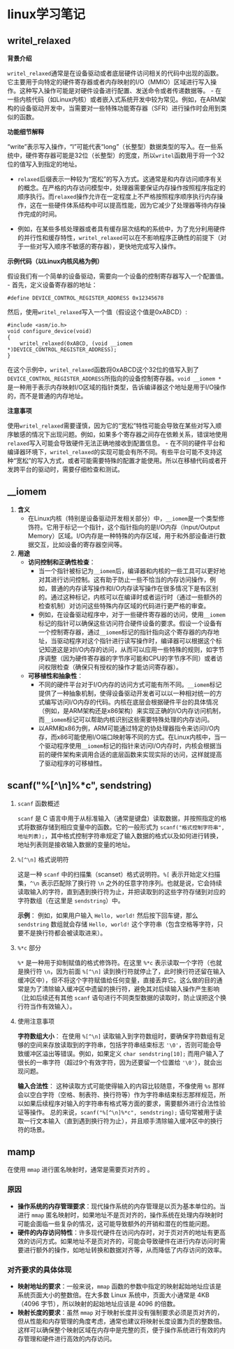 # linux学习笔记

## writel_relaxed

**背景介绍**

`writel_relaxed`通常是在设备驱动或者底层硬件访问相关的代码中出现的函数。它主要用于向特定的硬件寄存器或者内存映射的I/O（MMIO）区域进行写入操作。这种写入操作可能是对硬件设备进行配置、发送命令或者传递数据等。   - 在一些内核代码（如Linux内核）或者嵌入式系统开发中较为常见。例如，在ARM架构的设备驱动开发中，当需要对一些特殊功能寄存器（SFR）进行操作时会用到类似的函数。

**功能细节解释**

“write”表示写入操作，“l”可能代表“long”（长整型）数据类型的写入。在一些系统中，硬件寄存器可能是32位（长整型）的宽度，所以`writel`函数用于将一个32位的值写入到指定的地址。   

- `relaxed`后缀表示一种较为“宽松”的写入方式。这通常是和内存访问顺序有关的概念。在严格的内存访问模型中，处理器需要保证内存操作按照程序指定的顺序执行。而`relaxed`操作允许在一定程度上不严格按照程序顺序执行内存操作，这在一些硬件体系结构中可以提高性能，因为它减少了处理器等待内存操作完成的时间。   

- 例如，在某些多核处理器或者具有缓存层次结构的系统中，为了充分利用硬件的并行性和缓存特性，`writel_relaxed`可以在不影响程序正确性的前提下（对于一些对写入顺序不敏感的寄存器），更快地完成写入操作。

**示例代码（以Linux内核风格为例）**

假设我们有一个简单的设备驱动，需要向一个设备的控制寄存器写入一个配置值。   - 首先，定义设备寄存器的地址：

```\
#define DEVICE_CONTROL_REGISTER_ADDRESS 0x12345678
```

然后，使用`writel_relaxed`写入一个值（假设这个值是0xABCD）:

```
#include <asm/io.h>
void configure_device(void)
{
    writel_relaxed(0xABCD, (void __iomem *)DEVICE_CONTROL_REGISTER_ADDRESS);
}
```

在这个示例中，`writel_relaxed`函数将0xABCD这个32位的值写入到了`DEVICE_CONTROL_REGISTER_ADDRESS`所指向的设备控制寄存器。`void __iomem *`是一种用于表示内存映射I/O区域的指针类型，告诉编译器这个地址是用于I/O操作的，而不是普通的内存地址。 

**注意事项** 

使用`writel_relaxed`需要谨慎，因为它的“宽松”特性可能会导致在某些对写入顺序敏感的情况下出现问题。例如，如果多个寄存器之间存在依赖关系，错误地使用`relaxed`写入可能会导致硬件无法正确地接收到配置信息。   - 在不同的硬件平台和编译器环境下，`writel_relaxed`的实现可能会有所不同。有些平台可能不支持这种“宽松”的写入方式，或者可能需要特殊的配置才能使用。所以在移植代码或者开发跨平台的驱动时，需要仔细检查和测试。



## __iomem

1. **含义**   
   - 在Linux内核（特别是设备驱动开发相关部分）中，`__iomem`是一个类型修饰符。它用于标记一个指针，这个指针指向的是I/O内存（Input/Output Memory）区域。I/O内存是一种特殊的内存区域，用于和外部设备进行数据交互，比如设备的寄存器空间等。 
2. **用途**   
   - **访问控制和正确性检查**：     
     - 当一个指针被标记为`__iomem`后，编译器和内核的一些工具可以更好地对其进行访问控制。这有助于防止一些不恰当的内存访问操作，例如，普通的内存读写操作和I/O内存读写操作在很多情况下是有区别的。通过这种标记，内核可以在编译时或者运行时（通过一些额外的检查机制）对访问这些特殊内存区域的代码进行更严格的审查。     
     - 例如，在设备驱动程序中，对于一些硬件寄存器的访问，使用`__iomem`标记的指针可以确保这些访问符合硬件设备的要求。假设一个设备有一个控制寄存器，通过`__iomem`标记的指针指向这个寄存器的内存地址，当驱动程序对这个指针进行读写操作时，编译器可以根据这个标记知道这是对I/O内存的访问，从而可以应用一些特殊的规则，如字节序调整（因为硬件寄存器的字节序可能和CPU的字节序不同）或者访问权限检查（确保只有授权的操作才能访问寄存器）。   
   - **可移植性和抽象性**：     
     - 不同的硬件平台对于I/O内存的访问方式可能有所不同。`__iomem`标记提供了一种抽象机制，使得设备驱动开发者可以以一种相对统一的方式编写访问I/O内存的代码。内核在底层会根据硬件平台的具体情况（例如，是ARM架构还是x86架构）来实现正确的I/O内存访问机制，而`__iomem`标记可以帮助内核识别这些需要特殊处理的内存访问。     
     - 以ARM和x86为例，ARM可能通过特定的协处理器指令来访问I/O内存，而x86可能使用I/O端口映射等不同的方式。在Linux内核中，当一个驱动程序使用`__iomem`标记的指针来访问I/O内存时，内核会根据当前的硬件架构来调用合适的底层函数来实现实际的访问，这样就提高了驱动程序的可移植性。



## scanf("%[\^\n]%*c", sendstring)

1. `scanf` 函数概述 

   `scanf` 是 C 语言中用于从标准输入（通常是键盘）读取数据，并按照指定的格式将数据存储到相应变量中的函数。它的一般形式为 `scanf("格式控制字符串", 地址列表);`，其中格式控制字符串规定了输入数据的格式以及如何进行转换，地址列表则是接收输入数据的变量的地址。 

2. `%[^\n]` 格式说明符 

   这是一种 `scanf` 中的扫描集（scanset）格式说明符。`%[` 表示开始定义扫描集，`^\n` 表示匹配除了换行符 `\n` 之外的任意字符序列。也就是说，它会持续读取输入的字符，直到遇到换行符为止，并把读取到的这些字符存储到对应的字符数组（在这里是 `sendstring`）中。

   **示例**： 例如，如果用户输入 `Hello, world!` 然后按下回车键，那么 `sendstring` 数组就会存储 `Hello, world!` 这个字符串（包含空格等字符，只要不是换行符都会被读取进来）。 

3. `%*c` 部分 

    `%*` 是一种用于抑制赋值的格式修饰符。在这里 `%*c` 表示读取一个字符（也就是换行符 `\n`，因为前面 `%[^\n]` 读到换行符就停止了，此时换行符还留在输入缓冲区中），但不将这个字符赋值给任何变量，直接丢弃它。这么做的目的通常是为了清除输入缓冲区中遗留的换行符，避免其对后续输入操作产生影响（比如后续还有其他 `scanf` 语句进行不同类型数据的读取时，防止误把这个换行符当作有效输入）。 

4. 使用注意事项

   **字符数组大小**： 在使用 `%[^\n]` 读取输入到字符数组时，要确保字符数组有足够的空间来存放读取到的字符串，包括字符串结束标志 `'\0'`，否则可能会导致缓冲区溢出等错误。例如，如果定义 `char sendstring[10];` 而用户输入了很长的一串字符（超过9个有效字符，因为还要留一个位置给 `'\0'`），就会出现问题。 

   **输入合法性**： 这种读取方式可能使得输入的内容比较随意，不像使用 `%s` 那样会以空白字符（空格、制表符、换行符等）作为字符串结束标志那样规范，所以如果后续程序对输入的字符串有格式等方面的要求，需要额外进行合法性验证等操作。 总的来说，`scanf("%[^\n]%*c", sendstring);` 语句常被用于读取一行文本输入（直到遇到换行符为止），并且顺手清除输入缓冲区中的换行符的场景。 

## mamp

在使用 `mmap` 进行匿名映射时，通常是需要页对齐的 。

### 原因

- **操作系统的内存管理要求**：现代操作系统的内存管理是以页为基本单位的。当进行 `mmap` 匿名映射时，如果地址不是页对齐的，操作系统在处理内存映射时可能会面临一些复杂的情况，这可能导致额外的开销和潜在的性能问题。
- **硬件的内存访问特性**：许多现代硬件在访问内存时，对于页对齐的地址有更高效的访问方式。如果地址不是页对齐的，可能会导致硬件在进行内存访问时需要进行额外的操作，如地址转换和数据对齐等，从而降低了内存访问的效率。

### 对齐要求的具体体现

- **映射地址的要求**：一般来说，`mmap` 函数的参数中指定的映射起始地址应该是系统页面大小的整数倍。在大多数 Linux 系统中，页面大小通常是 4KB（4096 字节），所以映射的起始地址应该是 4096 的倍数。
- **映射长度的要求**：虽然 `mmap` 对于映射长度并没有强制要求必须是页对齐的，但从性能和内存管理的角度考虑，通常也建议将映射长度设置为页的整数倍。这样可以确保整个映射区域在内存中是完整的页，便于操作系统进行有效的内存管理和硬件进行高效的内存访问。
